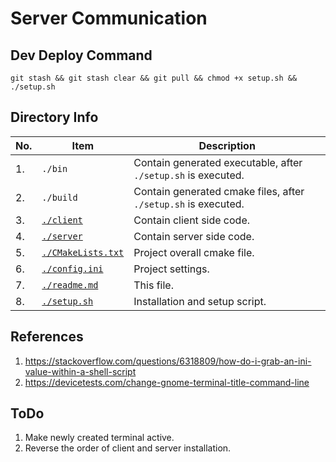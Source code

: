 # Server Communication

## Dev Deploy Command

```
git stash && git stash clear && git pull && chmod +x setup.sh && ./setup.sh
```

## Directory Info

| No. | Item                                       | Description                                                        |
| --- | ------------------------------------------ | ------------------------------------------------------------------ |
| 1.  | ```./bin```                                | Contain generated executable, after ```./setup.sh``` is executed.  |
| 2.  | ```./build```                              | Contain generated cmake files, after ```./setup.sh``` is executed. |
| 3.  | [```./client```](./client/)                | Contain client side code.                                          |
| 4.  | [```./server```](./server/)                | Contain server side code.                                          |
| 5.  | [```./CMakeLists.txt```](./CMakeLists.txt) | Project overall cmake file.                                        |
| 6.  | [```./config.ini```](./config.ini)         | Project settings.                                                  |
| 7.  | [```./readme.md```](./readme.md)           | This file.                                                         |
| 8.  | [```./setup.sh```](./setup.sh)             | Installation and setup script.                                     |

## References

1. <https://stackoverflow.com/questions/6318809/how-do-i-grab-an-ini-value-within-a-shell-script>
2. <https://devicetests.com/change-gnome-terminal-title-command-line>

## ToDo

1. Make newly created terminal active.
2. Reverse the order of client and server installation.
